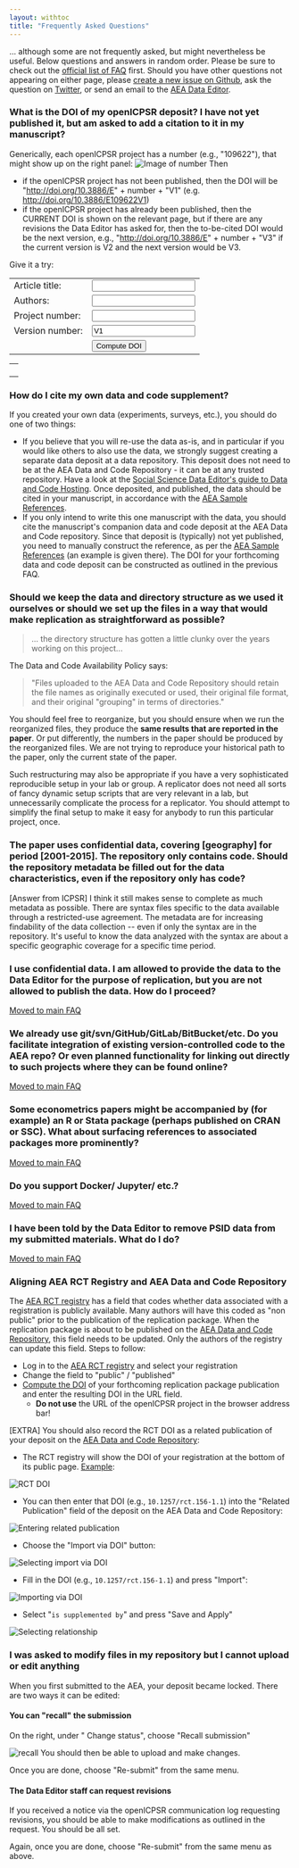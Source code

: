 ```yaml
---
layout: withtoc
title: "Frequently Asked Questions"
---
```

... although some are not frequently asked, but might nevertheless be useful. Below questions and answers in random order. Please be sure to check out the [official list of FAQ](https://www.aeaweb.org/journals/data/faq) first. Should you have other questions not appearing on either page, please [create a new issue on Github](https://github.com/AEADataEditor/aea-de-guidance/issues/new), ask the question on [Twitter](https://twitter.com/aeadata), or send an email to the [AEA Data Editor](mailto:dataeditor@aeapubs.org).

### What is the DOI of my openICPSR deposit? I have not yet published it, but am asked to add a citation to it in my manuscript?

 Generically, each openICPSR project has a number (e.g., "109622"), that might show up on the right panel:
 ![Image of number](assets/project-number.png) 
 Then

- if the openICPSR project has not been published, then the DOI will be "http://doi.org/10.3886/E" + number + "V1" (e.g. http://doi.org/10.3886/E109622V1)
- if the openICPSR project has already been published, then the CURRENT DOI is shown on the relevant page, but if there are any revisions the Data Editor has asked for, then the to-be-cited DOI would be the next version, e.g., "http://doi.org/10.3886/E" + number + "V3" if the current version is V2 and the next version would be V3.

Give it a try:


<form id="myForm">
<table>
 <tr><td>Article title:</td> <td> <input type="text" name="title"></td></tr>
  <tr><td>Authors:</td> <td> <input type="text" name="title"></td></tr>
  <tr><td>Project number:</td> <td> <input type="text" name="projectid"></td></tr>
  <tr><td>Version number:</td> <td> <input type="text" name="versionnum" value="V1"></td></tr>
  <tr><td></td> <td><input type="button" onclick="myFunction()" value="Compute DOI"></td></tr>
  </table>
</form>

<p id="DOI"></p>
<table>
<tr><td>
<p id="citation"></p>
</td></tr></table>

<script>
function myFunction() {
  var doipre = "http://doi.org/10.3886/E";
  var titlepre = "Data and code for:";
  var str0 = document.getElementById('myForm').elements[0].value;
  var authors = document.getElementById('myForm').elements[1].value;
  var str2 = document.getElementById('myForm').elements[2].value;
  var str3 = document.getElementById('myForm').elements[3].value;
  var title = titlepre.concat(str0);
  var doi = doipre.concat(str2).concat(str3);
  document.getElementById("citation").innerHTML = "<b>" + authors + "</b>. 2020. \"" + title + "\" <i>American Economic Association</i> [publisher], Inter-university Consortium for Political and Social Research [distributor]. " + doi;
  document.getElementById("DOI").innerHTML = "<i>Your DOI will be: </i> <b>" + doi + "</b>";
  
}
</script>

### How do I cite my own data and code supplement?

If you created your own data (experiments, surveys, etc.), you should do one of two things:

- If you believe that you will re-use the data as-is, and in particular if you would like others to also use the data, we strongly suggest creating a separate data deposit at a data repository. This deposit does not need to be at the AEA Data and Code Repository - it can be at any trusted repository. Have a look at the [Social Science Data Editor's guide to Data and Code Hosting](https://social-science-data-editors.github.io/guidance/Requested_information_hosting.html). Once deposited, and published, the data should be cited in your manuscript, in accordance with the [AEA Sample References](https://www.aeaweb.org/journals/policies/sample-references).
- If you only intend to write this one manuscript with the data, you should cite the manuscript's companion data and code deposit at the AEA Data and Code repository. Since that deposit is (typically) not yet published, you need to manually construct the reference, as per the [AEA Sample References](https://www.aeaweb.org/journals/policies/sample-references) (an example is given there). The DOI for your forthcoming data and code deposit can be constructed as outlined in the previous FAQ.

###  Should we keep the data and directory structure as we used it ourselves or should we set up the files in a way that would make replication as straightforward as possible?

> ... the directory structure has gotten a little clunky over the years working on this project...

The Data and Code Availability Policy   says:

> "Files uploaded to the AEA Data and Code Repository should retain the file names as originally executed or used, their original file format, and their original "grouping" in terms of directories."

You should feel free to reorganize, but you should ensure when we run the reorganized files, they produce the **same results that are reported in the paper**. Or put differently, the numbers in the paper should be produced by the reorganized files. We are not trying to reproduce your historical path to the paper, only the current state of the paper.

Such restructuring may also be appropriate if you have a very sophisticated reproducible setup in your lab or group. A replicator does not need all sorts of fancy dynamic setup scripts that are very relevant in a lab, but unnecessarily complicate the process for a replicator. You should attempt to simplify the final setup to make it easy for anybody to run this particular project, once.


### The paper uses confidential data, covering [geography] for period [2001-2015]. The repository only contains code. Should the repository metadata be filled out for the data characteristics, even if the repository only has code?

[Answer from ICPSR] I think it still makes sense to complete as much metadata as possible.  There are syntax files specific to the data available through a restricted-use agreement.  The metadata are for increasing findability of the data collection -- even if only the syntax are in the repository.  It's useful to know the data analyzed with the syntax are about a specific geographic coverage  for a specific time period.

### I use confidential data. I am allowed to provide the data to the Data Editor for the purpose of replication, but you are not allowed to publish the data. How do I proceed?

[Moved to main FAQ](https://www.aeaweb.org/journals/data/faq#confidential) 

### We already use git/svn/GitHub/GitLab/BitBucket/etc. Do you facilitate integration of existing version-controlled code to the AEA repo? Or even planned functionality for linking out directly to such projects where they can be found online?

[Moved to main FAQ](https://www.aeaweb.org/journals/data/faq#existing) 


### Some econometrics papers might be accompanied by (for example) an R or Stata package (perhaps published on CRAN or SSC). What about surfacing references to associated packages more prominently?

[Moved to main FAQ](https://www.aeaweb.org/journals/data/faq#package)


### Do you support Docker/ Jupyter/ etc.?

[Moved to main FAQ](https://www.aeaweb.org/journals/data/faq#support)

### I have been told by the Data Editor to remove PSID data from my submitted materials. What do I do?

[Moved to main FAQ](https://www.aeaweb.org/journals/data/faq#psid) 

### Aligning AEA RCT Registry and AEA Data and Code Repository

The [AEA RCT registry](https://www.socialscienceregistry.org) has a field that codes whether data associated with a registration is publicly available. Many authors will have this coded as "non public" prior to the publication of the replication package. When the replication package is about to be published on the [AEA Data and Code Repository](https://www.openicpsr.org/openicpsr/aea), this field needs to be updated. Only the authors of the registry can update this field. Steps to follow:

- Log in to the [AEA RCT registry](https://www.socialscienceregistry.org) and select your registration
- Change the field to "public" / "published"
- [Compute the DOI](#what-is-the-doi-of-my-openicpsr-deposit-i-have-not-yet-published-it-but-am-asked-to-add-a-citation-to-it-in-my-manuscript) of your forthcoming replication package publication and enter the resulting DOI in the URL field. 
    - **Do not use** the URL of the openICPSR project in the browser address bar!

[EXTRA] You should also record the RCT DOI as a related publication of your deposit on the  [AEA Data and Code Repository](https://www.openicpsr.org/openicpsr/aea):

- The RCT registry will show the DOI of your registration at the bottom of its public page. [Example](https://www.socialscienceregistry.org/trials/156):

![RCT DOI](assets/aearct-doi-citation.png)

- You can then enter that DOI (e.g., `10.1257/rct.156-1.1`) into the "Related Publication" field of the deposit on the AEA Data and Code Repository:

![Entering related publication](assets/project-related-icpsr.png)

- Choose the "Import via DOI" button:

![Selecting import via DOI](assets/project-related-icpsr-modal1.png)

- Fill in the DOI (e.g., `10.1257/rct.156-1.1`) and press "Import":

![Importing via DOI](assets/project-related-icpsr-modal2.png)

- Select "`is supplemented by`" and press "Save and Apply"

![Selecting relationship](assets/project-related-icpsr-modal3.png)

### I was asked to modify files in my repository but I cannot upload or edit anything

When you first submitted to the AEA, your deposit became locked. There are two ways it can be edited:

#### You can "recall" the submission

On the right, under " Change status", choose "Recall submission"

![recall](assets/recall-submission-icpsr.png)
You should then be able to upload and make changes.

Once you are done, choose "Re-submit" from the same menu.

#### The Data Editor staff can request revisions

If you received a notice via the openICPSR communication log requesting revisions, you should be able to make modifications as outlined in the request. You should be all set.

Again, once you are done, choose "Re-submit" from the same menu as above.
